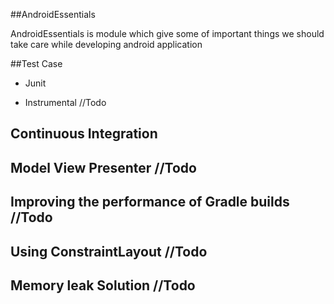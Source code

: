 ##AndroidEssentials

AndroidEssentials is module which give some of important things we should take care while developing android application


##Test Case

* Junit

* Instrumental //Todo

## Continuous Integration 

## Model View Presenter //Todo

## Improving the performance of Gradle builds //Todo

## Using ConstraintLayout //Todo

## Memory leak Solution //Todo

